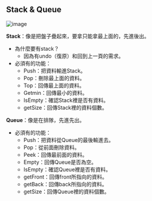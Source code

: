 ## Stack & Queue  
![image](https://www.thecrazyprogrammer.com/wp-content/uploads/2016/05/Difference-Between-Stack-and-Queue.jpg)    

**Stack**：像是把盤子疊起來，要拿只能拿最上面的，先進後出。  
* 為什麼要有stack？
    * 因為有undo（復原）和回到上一頁的需求。  
* 必須有的功能：  
    * Push：把資料輸進Stack。  
    * Pop：刪除最上面的資料。  
    * Top：回傳最上面的資料。  
    * Getmin：回傳最小的資料。
    * IsEmpty：確認Stack裡是否有資料。  
    * getSize：回傳Stack裡的資料個數。  

**Queue**：像是在排隊，先進先出。  
* 必須有的功能：  
    * Push：把資料從Queue的最後輸進去。  
    * Pop：從前面刪除資料。  
    * Peek：回傳最前面的資料。  
    * Empty：回傳Queue是否為空。  
    * IsEmpty：確認Queue裡是否有資料。  
    * getFront：回傳front所指向的資料。  
    * getBack：回傳back所指向的資料。  
    * getSize：回傳Queue裡的資料個數。
